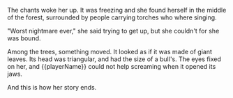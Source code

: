 The chants woke her up. It was freezing and she found herself in the middle of the forest, surrounded by people carrying torches who where singing.

"Worst nightmare ever," she said trying to get up, but she couldn't for she was bound.

Among the trees, something moved. It looked as if it was made of giant leaves. Its head was triangular, and had the size of a bull's. The eyes fixed on her, and {{playerName}} could not help screaming when it opened its jaws.

And this is how her story ends.
